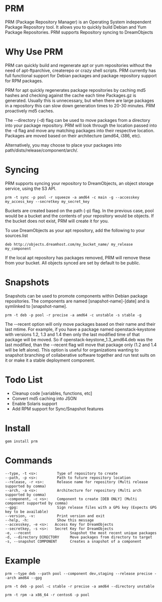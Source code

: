 PRM
===

PRM (Package Repository Manager) is an Operating System independent Package Repository tool. It allows you to quickly build Debian and Yum Package Repositories. PRM supports Repository syncing to DreamObjects

Why Use PRM
===

PRM can quickly build and regenerate apt or yum repositories without the need of apt-ftparchive, createrepo or crazy shell scripts. PRM currently has full
functional support for Debian packages and package repository support for RPM packages.

PRM for apt quickly regenerates package repositories by caching md5 hashes and checking against the cache each time Packages.gz is generated. Usually
this is unnecessary, but when there are large packages in a repository this can slow down generation times to 20-30 minutes. PRM proactively md5 caches.

The --directory (-d) flag can be used to move packages from a directory into your package repository. PRM will look through the location passed into
the -d flag and move any matching packages into their respective location. Packages are moved based on their architecture (amd64, i386, etc). 

Alternatively, you may choose to place your packages into path/dists/release/component/arch/.

Syncing
===

PRM supports syncing your repository to DreamObjects, an object storage service, using the S3 API.

```
prm -t sync -p pool -r squeeze -a amd64 -c main -g --accesskey my_access_key --secretkey my_secret_key
```

Buckets are created based on the path (-p) flag. In the previous case, pool would be a bucket and the contents of your repository would be objects. If the 
bucket does not exist, PRM will create it for you.

To use DreamObjects as your apt repository, add the following to your sources.list

```
deb http://objects.dreamhost.com/my_bucket_name/ my_release my_component
```

If the local apt repository has packages removed, PRM will remove these from your bucket. All objects synced are set by default to be public.

Snapshots
===

Snapshots can be used to promote components within Debian package repositories. The components are named [snapshot-name]-[date] and is symlinked to [snapshot-name].

```
prm -t deb -p pool -r precise -a amd64 -c unstable -s stable -g
```

The --recent option will only move packages based on their name and their last mtime. For example, if you have a package named openstack-keystone with versions 1.2, 1.3 and 1.4 then only the last modified time of that package will be moved. So if openstack-keystone_1.3_amd64.deb was the last modified, than the --recent flag will move that package only (1.2 and 1.4 will be left alone). This option is useful for organizations wanting to snapshot branching of collaberative software together and run test suits on it or make it a stable deployment component.

Todo List
===

* Cleanup code [variables, functions, etc]
* Convert md5 caching into JSON
* Enable Solaris support
* Add RPM support for Sync/Snapshot features

Install
===
```
gem install prm
```

Commands
===
```
--type, -t <s>:   		Type of repository to create
--path, -p <s>:   		Path to future repository location
--release, -r <s>:   	Release name for repository (Multi release supported by comma)
--arch, -a <s>:   		Architecture for repository (Multi arch supported by comma)
--component, -c <s>:    Component to create [DEB ONLY] (Multi component supported by comma)
--gpg:   				Sign release files with a GPG key (Expects GPG key to be available)
--version, -v:   		Print version and exit
--help, -h:   			Show this message
--accesskey, -e <s>:   Access Key for DreamObjects
--secretkey, -s <s>:   Secret Key for DreamObjects
-e, --recent                  Snapshot the most recent unique packages
-d, --directory DIRECTORY     Move packages from directory to target
-s, --snapshot COMPONENT      Creates a snapshot of a component
```

Example
===
```
prm --type deb --path pool --component dev,staging --release precise --arch amd64 --gpg

prm -t deb -p pool -c stable -r precise -a amd64 --directory unstable

prm -t rpm -a x86_64 -r centos6 -p pool
```

